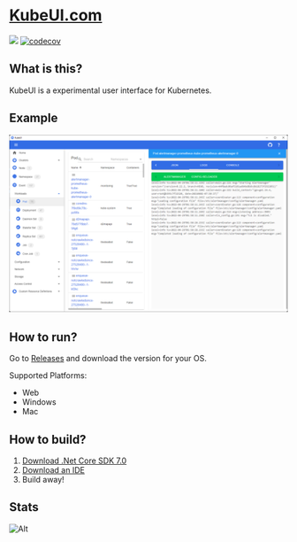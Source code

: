 # [KubeUI.com](https://KubeUI.com)

![](https://github.com/IvanJosipovic/KubeUI/workflows/CICD/badge.svg)
[![codecov](https://codecov.io/gh/IvanJosipovic/KubeUI/branch/alpha/graph/badge.svg?token=E05HWW1QYR)](https://codecov.io/gh/IvanJosipovic/KubeUI)

## What is this?
KubeUI is a experimental user interface for Kubernetes.

## Example
![](docs/Screenshot.png)

## How to run?

Go to [Releases](https://github.com/IvanJosipovic/KubeUI/releases) and download the version for your OS.

Supported Platforms:

- Web
- Windows
- Mac

## How to build?

1. [Download .Net Core SDK 7.0](https://dotnet.microsoft.com/download/dotnet-core/7.0)
2. [Download an IDE](https://dotnet.microsoft.com/platform/tools)
3. Build away!

## Stats
![Alt](https://repobeats.axiom.co/api/embed/db926eb668f71f8de3314f03022de6bb35797d5d.svg "Repobeats analytics image")
